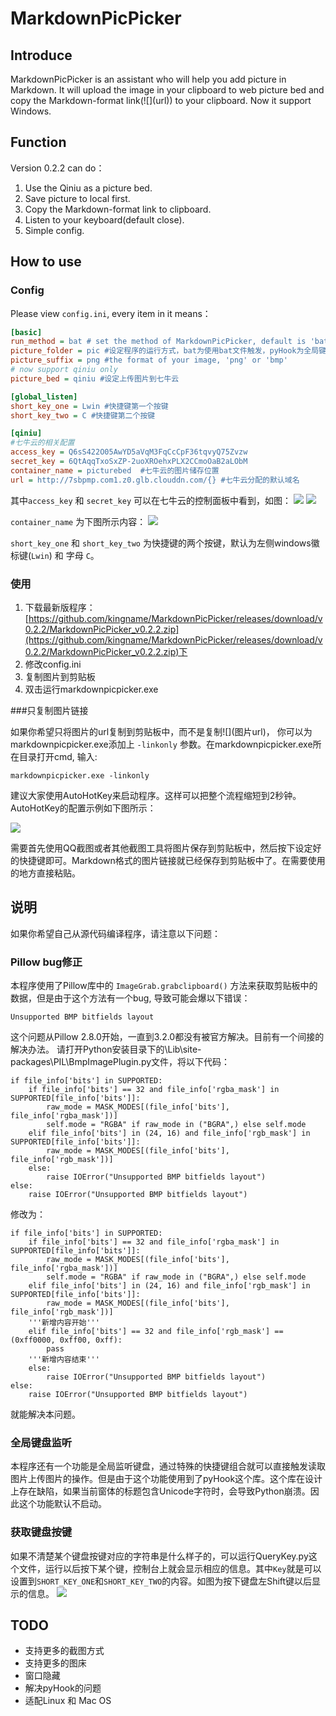 # MarkdownPicPicker

## Introduce

MarkdownPicPicker is an assistant who will help you add picture in Markdown. It will upload the image in your clipboard to web picture bed and copy the Markdown-format link(\!\[\]\(url\)) to your clipboard. Now it support Windows.

## Function

Version 0.2.2 can do：

1. Use the Qiniu as a picture bed.
2. Save picture to local first.
3. Copy the Markdown-format link to clipboard.
4. Listen to your keyboard(default close).
5. Simple config.

## How to use

### Config

Please view `config.ini`, every item in it means：
```ini
[basic]
run_method = bat # set the method of MarkdownPicPicker, default is 'bat', the second method is 'global_listen', which will run all the time to listen to your keyboard. 
picture_folder = pic #设定程序的运行方式，bat为使用bat文件触发，pyHook为全局键盘监听方式
picture_suffix = png #the format of your image, 'png' or 'bmp'
# now support qiniu only
picture_bed = qiniu #设定上传图片到七牛云

[global_listen]
short_key_one = Lwin #快捷键第一个按键
short_key_two = C #快捷键第二个按键

[qiniu]
#七牛云的相关配置
access_key = Q6sS422O05AwYD5aVqM3FqCcCpF36tqvyQ75Zvzw
secret_key = 6QtAqqTxoSxZP-2uoXROehxPLX2CCmoOaB2aLObM
container_name = picturebed  #七牛云的图片储存位置
url = http://7sbpmp.com1.z0.glb.clouddn.com/{} #七牛云分配的默认域名
```

其中`access_key` 和 `secret_key` 可以在七牛云的控制面板中看到，如图：
![](http://7sbpmp.com1.z0.glb.clouddn.com/20160605083025.png) 
![](http://7sbpmp.com1.z0.glb.clouddn.com/2016-06-04-20-22-43.png) 

`container_name` 为下图所示内容：
![](http://7sbpmp.com1.z0.glb.clouddn.com/2016-06-04-20-24-40.png) 

`short_key_one` 和 `short_key_two` 为快捷键的两个按键，默认为左侧windows徽标键(`Lwin`) 和 字母 `C`。

### 使用

1. 下载最新版程序：[https://github.com/kingname/MarkdownPicPicker/releases/download/v0.2.2/MarkdownPicPicker_v0.2.2.zip](https://github.com/kingname/MarkdownPicPicker/releases/download/v0.2.2/MarkdownPicPicker_v0.2.2.zip)下
2. 修改config.ini
3. 复制图片到剪贴板
4. 双击运行markdownpicpicker.exe

###只复制图片链接

如果你希望只将图片的url复制到剪贴板中，而不是复制\!\[\]\(图片url\)， 你可以为markdownpicpicker.exe添加上 `-linkonly` 参数。在markdownpicpicker.exe所在目录打开cmd, 输入:
```
markdownpicpicker.exe -linkonly
```

建议大家使用AutoHotKey来启动程序。这样可以把整个流程缩短到2秒钟。AutoHotKey的配置示例如下图所示：

![](http://7sbpmp.com1.z0.glb.clouddn.com/2016-07-16-11-54-13.png) 

需要首先使用QQ截图或者其他截图工具将图片保存到剪贴板中，然后按下设定好的快捷键即可。Markdown格式的图片链接就已经保存到剪贴板中了。在需要使用的地方直接粘贴。

## 说明
如果你希望自己从源代码编译程序，请注意以下问题：

### Pillow bug修正
本程序使用了Pillow库中的 `ImageGrab.grabclipboard()` 方法来获取剪贴板中的数据，但是由于这个方法有一个bug, 导致可能会爆以下错误：
```
Unsupported BMP bitfields layout
```
这个问题从Pillow 2.8.0开始，一直到3.2.0都没有被官方解决。目前有一个间接的解决办法。
请打开Python安装目录下的\Lib\site-packages\PIL\BmpImagePlugin.py文件，将以下代码：

```
if file_info['bits'] in SUPPORTED:
    if file_info['bits'] == 32 and file_info['rgba_mask'] in SUPPORTED[file_info['bits']]:
        raw_mode = MASK_MODES[(file_info['bits'], file_info['rgba_mask'])]
        self.mode = "RGBA" if raw_mode in ("BGRA",) else self.mode
    elif file_info['bits'] in (24, 16) and file_info['rgb_mask'] in SUPPORTED[file_info['bits']]:
        raw_mode = MASK_MODES[(file_info['bits'], file_info['rgb_mask'])]
    else:
        raise IOError("Unsupported BMP bitfields layout")
else:
    raise IOError("Unsupported BMP bitfields layout")
```

修改为：
```
if file_info['bits'] in SUPPORTED:
    if file_info['bits'] == 32 and file_info['rgba_mask'] in SUPPORTED[file_info['bits']]:
        raw_mode = MASK_MODES[(file_info['bits'], file_info['rgba_mask'])]
        self.mode = "RGBA" if raw_mode in ("BGRA",) else self.mode
    elif file_info['bits'] in (24, 16) and file_info['rgb_mask'] in SUPPORTED[file_info['bits']]:
        raw_mode = MASK_MODES[(file_info['bits'], file_info['rgb_mask'])]
    '''新增内容开始'''
    elif file_info['bits'] == 32 and file_info['rgb_mask'] == (0xff0000, 0xff00, 0xff):
        pass
    '''新增内容结束'''
    else:
        raise IOError("Unsupported BMP bitfields layout")
else:
    raise IOError("Unsupported BMP bitfields layout")
```
就能解决本问题。

### 全局键盘监听

本程序还有一个功能是全局监听键盘，通过特殊的快捷键组合就可以直接触发读取图片上传图片的操作。但是由于这个功能使用到了pyHook这个库。这个库在设计上存在缺陷，如果当前窗体的标题包含Unicode字符时，会导致Python崩溃。因此这个功能默认不启动。

### 获取键盘按键

如果不清楚某个键盘按键对应的字符串是什么样子的，可以运行QueryKey.py这个文件，运行以后按下某个键，控制台上就会显示相应的信息。其中`Key`就是可以设置到`SHORT_KEY_ONE`和`SHORT_KEY_TWO`的内容。如图为按下键盘左Shift键以后显示的信息。
![](http://7sbpmp.com1.z0.glb.clouddn.com/2016-06-04-23-14-30.png) 

## TODO
* 支持更多的截图方式
* 支持更多的图床
* 窗口隐藏
* 解决pyHook的问题
* 适配Linux 和 Mac OS

